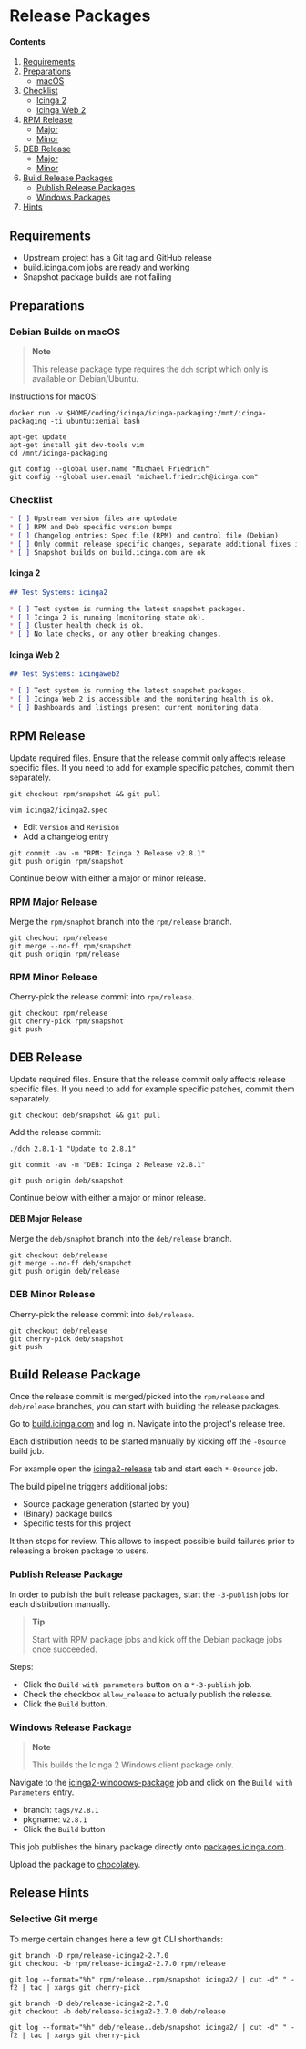 # Release Packages <a id="release-package"></a>

#### Contents

1. [Requirements](02-Release-Packages.md#release-package-requirements)
2. [Preparations](02-Release-Packages.md#release-package-preparations)
    * [macOS](02-Release-Packages.md#release-package-preparations-macos)
3. [Checklist](02-Release-Packages.md#release-package-checklist)
    * [Icinga 2](02-Release-Packages.md#release-package-checklist-icinga2)
    * [Icinga Web 2](02-Release-Packages.md#release-package-checklist-icingaweb2)
4. [RPM Release](02-Release-Packages.md#release-package-rpm)
    * [Major](02-Release-Packages.md#release-package-rpm-major)
    * [Minor](02-Release-Packages.md#release-package-rpm-minor)
5. [DEB Release](02-Release-Packages.md#release-package-deb)
    * [Major](02-Release-Packages.md#release-package-deb-major)
    * [Minor](02-Release-Packages.md#release-package-deb-minor)
6. [Build Release Packages](02-Release-Packages.md#release-package-build)
    * [Publish Release Packages](02-Release-Packages.md#release-package-build-publish)
    * [Windows Packages](02-Release-Packages.md#release-package-build-windows)
7. [Hints](02-Release-Packages.md#release-package-hints)

## Requirements <a id="release-package-requirements"></a>

* Upstream project has a Git tag and GitHub release
* build.icinga.com jobs are ready and working
* Snapshot package builds are not failing

## Preparations <a id="release-package-preparations"></a>

### Debian Builds on macOS <a id="release-package-preparations-macos"></a>

> **Note**
>
> This release package type requires the `dch` script which only is available on Debian/Ubuntu.

Instructions for macOS:

```
docker run -v $HOME/coding/icinga/icinga-packaging:/mnt/icinga-packaging -ti ubuntu:xenial bash

apt-get update
apt-get install git dev-tools vim
cd /mnt/icinga-packaging

git config --global user.name "Michael Friedrich"
git config --global user.email "michael.friedrich@icinga.com"
```

### Checklist <a id="release-package-checklist"></a>

```markdown
* [ ] Upstream version files are uptodate
* [ ] RPM and Deb specific version bumps
* [ ] Changelog entries: Spec file (RPM) and control file (Debian)
* [ ] Only commit release specific changes, separate additional fixes into commits
* [ ] Snapshot builds on build.icinga.com are ok
```

#### Icinga 2 <a id="release-package-checklist-icinga2"></a>

```markdown
## Test Systems: icinga2

* [ ] Test system is running the latest snapshot packages.
* [ ] Icinga 2 is running (monitoring state ok).
* [ ] Cluster health check is ok.
* [ ] No late checks, or any other breaking changes.
```

#### Icinga Web 2 <a id="release-package-checklist-icingaweb2"></a>

```markdown
## Test Systems: icingaweb2

* [ ] Test system is running the latest snapshot packages.
* [ ] Icinga Web 2 is accessible and the monitoring health is ok.
* [ ] Dashboards and listings present current monitoring data.
```


## RPM Release <a id="release-package-rpm"></a>

Update required files. Ensure that the release commit only affects
release specific files. If you need to add for example specific
patches, commit them separately.

```
git checkout rpm/snapshot && git pull

vim icinga2/icinga2.spec
```

- Edit `Version` and `Revision`
- Add a changelog entry

```
git commit -av -m "RPM: Icinga 2 Release v2.8.1"
git push origin rpm/snapshot
```

Continue below with either a major or minor release.

### RPM Major Release <a id="release-package-rpm-major"></a>

Merge the `rpm/snaphot` branch into the `rpm/release` branch.

```
git checkout rpm/release
git merge --no-ff rpm/snapshot
git push origin rpm/release
```

### RPM Minor Release <a id="release-package-rpm-minor"></a>

Cherry-pick the release commit into `rpm/release`.

```
git checkout rpm/release
git cherry-pick rpm/snapshot
git push
```

## DEB Release <a id="release-package-deb"></a>

Update required files. Ensure that the release commit only affects
release specific files. If you need to add for example specific
patches, commit them separately.

```
git checkout deb/snapshot && git pull
```

Add the release commit:

```
./dch 2.8.1-1 "Update to 2.8.1"

git commit -av -m "DEB: Icinga 2 Release v2.8.1"

git push origin deb/snapshot
```

Continue below with either a major or minor release.

#### DEB Major Release <a id="release-package-deb-major"></a>

Merge the `deb/snaphot` branch into the `deb/release` branch.

```
git checkout deb/release
git merge --no-ff deb/snapshot
git push origin deb/release
```

### DEB Minor Release <a id="release-package-deb-minor"></a>

Cherry-pick the release commit into `deb/release`.

```
git checkout deb/release
git cherry-pick deb/snapshot
git push
```


## Build Release Package <a id="release-package-build"></a>

Once the release commit is merged/picked into the `rpm/release` and `deb/release`
branches, you can start with building the release packages.

Go to [build.icinga.com](https://build.icinga.com) and log in. Navigate into the
project's release tree.

Each distribution needs to be started manually by kicking off the `-0source` build job.

For example open the [icinga2-release](https://build.icinga.com/job/icinga2-release/) tab
and start each `*-0source` job.

The build pipeline triggers additional jobs:

- Source package generation (started by you)
- (Binary) package builds
- Specific tests for this project

It then stops for review. This allows to inspect possible build failures prior to releasing
a broken package to users.

### Publish Release Package <a id="release-package-build-publish"></a>

In order to publish the built release packages, start the `-3-publish` jobs for each
distribution manually.

> **Tip**
>
> Start with RPM package jobs and kick off the Debian package jobs once succeeded.

Steps:

* Click the `Build with parameters` button on a `*-3-publish` job.
* Check the checkbox `allow_release` to actually publish the release.
* Click the `Build` button.


### Windows Release Package <a id="release-package-build-windows"></a>

> **Note**
>
> This builds the Icinga 2 Windows client package only.

Navigate to the [icinga2-windoows-package](https://build.icinga.com/view/Icinga%202/job/icinga2-windows-package/) job
and click on the `Build with Parameters` entry.

- branch: `tags/v2.8.1`
- pkgname: `v2.8.1`
- Click the `Build` button

This job publishes the binary package directly onto [packages.icinga.com](https://packages.icinga.com).

Upload the package to [chocolatey](https://chocolatey.org/packages/upload).


## Release Hints <a id="release-package-hints"></a>

### Selective Git merge

To merge certain changes here a few git CLI shorthands:

```
git branch -D rpm/release-icinga2-2.7.0
git checkout -b rpm/release-icinga2-2.7.0 rpm/release

git log --format="%h" rpm/release..rpm/snapshot icinga2/ | cut -d" " -f2 | tac | xargs git cherry-pick

git branch -D deb/release-icinga2-2.7.0
git checkout -b deb/release-icinga2-2.7.0 deb/release

git log --format="%h" deb/release..deb/snapshot icinga2/ | cut -d" " -f2 | tac | xargs git cherry-pick
```
